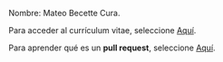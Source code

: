 Nombre: Mateo Becette Cura.

Para acceder al currículum vitae, seleccione [Aquí](CV.md).

Para aprender qué es un **pull request**, seleccione [Aquí](pull_request.md).